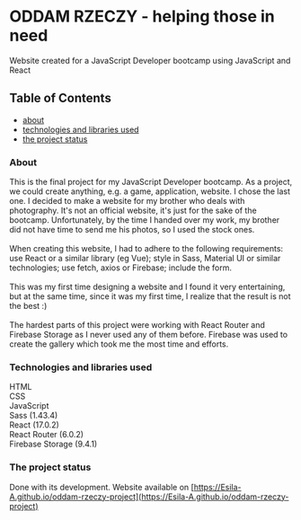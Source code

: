# ODDAM RZECZY - helping those in need
Website created for a JavaScript Developer bootcamp using JavaScript and React

## Table of Contents
* [about](#about)
* [technologies and libraries used](#technologies-and-libraries-used)
* [the project status](#the-project-status)


### About 
This is the final project for my JavaScript Developer bootcamp. As a project, we could create anything, e.g. a game, application, website. I chose the last one. I decided to make a website for my brother who deals with photography. It's not an official website, it's just for the sake of the bootcamp. Unfortunately, by the time I handed over my work, my brother did not have time to send me his photos, so I used the stock ones.<br/><br/>
When creating this website, I had to adhere to the following requirements: use React or a similar library (eg Vue); style in Sass, Material UI or similar technologies; use fetch, axios or Firebase; include the form.<br/><br/>
This was my first time designing a website and I found it very entertaining, but at the same time, since it was my first time, I realize that the result is not the best :) <br/><br/>
The hardest parts of this project were working with React Router and Firebase Storage as I never used any of them before. Firebase was used to create the gallery which took me the most time and efforts.

### Technologies and libraries used
HTML<br/>
CSS<br/>
JavaScript<br/>
Sass (1.43.4)<br/>
React (17.0.2)<br/>
React Router (6.0.2)<br/>
Firebase Storage (9.4.1)<br/>

### The project status
Done with its development. Website available on [https://Esila-A.github.io/oddam-rzeczy-project](https://Esila-A.github.io/oddam-rzeczy-project)


